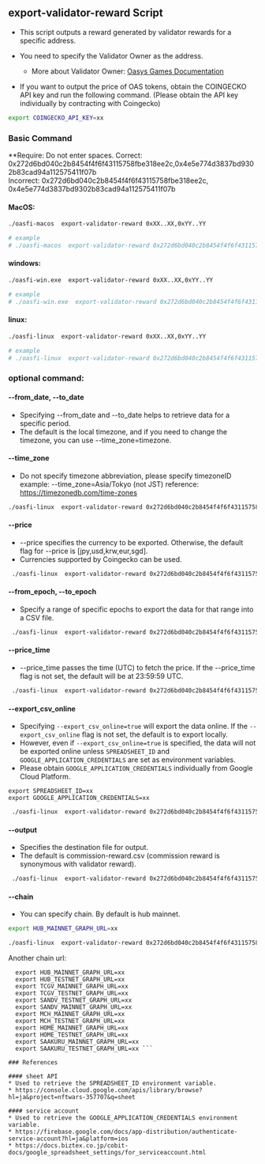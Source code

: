## export-validator-reward Script

* This script outputs a reward generated by validator rewards for a specific address.
* You need to specify the Validator Owner as the address.
  * More about Validator Owner: [Oasys Games Documentation](https://docs.oasys.games/docs/architecture/hub-layer/validator-account#validator-owner)

* If you want to output the price of OAS tokens, obtain the COINGECKO API key and run the following command. (Please obtain the API key individually by contracting with Coingecko)

```bash
export COINGECKO_API_KEY=xx
```

### Basic Command

**Require: Do not enter spaces.
Correct: 0x272d6bd040c2b8454f4f6f43115758fbe318ee2c,0x4e5e774d3837bd9302b83cad94a112575411f07b  
Incorrect: 0x272d6bd040c2b8454f4f6f43115758fbe318ee2c,  0x4e5e774d3837bd9302b83cad94a112575411f07b  

#### MacOS:

```bash
./oasfi-macos  export-validator-reward 0xXX..XX,0xYY..YY

# example
# ./oasfi-macos  export-validator-reward 0x272d6bd040c2b8454f4f6f43115758fbe318ee2c,0x4e5e774d3837bd9302b83cad94a112575411f07b  
```

#### windows:

```bash
./oasfi-win.exe  export-validator-reward 0xXX..XX,0xYY..YY

# example
# ./oasfi-win.exe  export-validator-reward 0x272d6bd040c2b8454f4f6f43115758fbe318ee2c,0x4e5e774d3837bd9302b83cad94a112575411f07b  
```

#### linux:

```bash
./oasfi-linux  export-validator-reward 0xXX..XX,0xYY..YY

# example
# ./oasfi-linux  export-validator-reward 0x272d6bd040c2b8454f4f6f43115758fbe318ee2c,0x4e5e774d3837bd9302b83cad94a112575411f07b  
```

### optional command:  

#### --from_date, --to_date

* Specifying --from_date and --to_date helps to retrieve data for a specific period.
* The default is the local timezone, and if you need to change the timezone, you can use --time_zone=timezone.

#### --time_zone
* Do not specify timezone abbreviation, please specify timezoneID
  example: --time_zone=Asia/Tokyo (not JST)
reference: https://timezonedb.com/time-zones

```bash
./oasfi-linux  export-validator-reward 0x272d6bd040c2b8454f4f6f43115758fbe318ee2c,0x4e5e774d3837bd9302b83cad94a112575411f07b  --from_date=2023-08-16T10:00:00 --to_date=2023-10-16T10:00:00
```

#### --price

* --price specifies the currency to be exported. Otherwise, the default flag for --price is [jpy,usd,krw,eur,sgd].
* Currencies supported by Coingecko can be used.

```bash
 ./oasfi-linux  export-validator-reward 0x272d6bd040c2b8454f4f6f43115758fbe318ee2c,0x4e5e774d3837bd9302b83cad94a112575411f07b  --price=jpy
```

#### --from_epoch, --to_epoch

* Specify a range of specific epochs to export the data for that range into a CSV file.

```bash
 ./oasfi-linux  export-validator-reward 0x272d6bd040c2b8454f4f6f43115758fbe318ee2c,0x4e5e774d3837bd9302b83cad94a112575411f07b   --from_epoch=246 --to_epoch=247
```

#### --price_time

* --price_time passes the time (UTC) to fetch the price. If the --price_time flag is not set, the default will be at 23:59:59 UTC.

```bash
 ./oasfi-linux  export-validator-reward 0x272d6bd040c2b8454f4f6f43115758fbe318ee2c,0x4e5e774d3837bd9302b83cad94a112575411f07b --price_time=10:00:00
```

#### --export_csv_online

* Specifying `--export_csv_online=true` will export the data online. If the `--export_csv_online` flag is not set, the default is to export locally.
* However, even if `--export_csv_online=true` is specified, the data will not be exported online unless `SPREADSHEET_ID` and `GOOGLE_APPLICATION_CREDENTIALS` are set as environment variables.
* Please obtain `GOOGLE_APPLICATION_CREDENTIALS` individually from Google Cloud Platform.
```
export SPREADSHEET_ID=xx
export GOOGLE_APPLICATION_CREDENTIALS=xx
```

```bash
 ./oasfi-linux  export-validator-reward 0x272d6bd040c2b8454f4f6f43115758fbe318ee2c,0x4e5e774d3837bd9302b83cad94a112575411f07b  --export_csv_online=true
```

#### --output

* Specifies the destination file for output.
* The default is commission-reward.csv (commission reward is synonymous with validator reward).

```bash
 ./oasfi-linux  export-validator-reward 0x272d6bd040c2b8454f4f6f43115758fbe318ee2c,0x4e5e774d3837bd9302b83cad94a112575411f07b  -o=output.csv
```

#### --chain
* You can specify chain. By default is hub mainnet.

```bash
export HUB_MAINNET_GRAPH_URL=xx

./oasfi-linux  export-validator-reward 0x272d6bd040c2b8454f4f6f43115758fbe318ee2c,0x4e5e774d3837bd9302b83cad94a112575411f07b -c=hub_mainnet
```

Another chain url:
```
  export HUB_MAINNET_GRAPH_URL=xx
  export HUB_TESTNET_GRAPH_URL=xx
  export TCGV_MAINNET_GRAPH_URL=xx
  export TCGV_TESTNET_GRAPH_URL=xx
  export SANDV_TESTNET_GRAPH_URL=xx
  export SANDV_MAINNET_GRAPH_URL=xx
  export MCH_MAINNET_GRAPH_URL=xx
  export MCH_TESTNET_GRAPH_URL=xx
  export HOME_MAINNET_GRAPH_URL=xx
  export HOME_TESTNET_GRAPH_URL=xx
  export SAAKURU_MAINNET_GRAPH_URL=xx
  export SAAKURU_TESTNET_GRAPH_URL=xx ```

### References

#### sheet API
* Used to retrieve the SPREADSHEET_ID environment variable.
* https://console.cloud.google.com/apis/library/browse?hl=ja&project=nftwars-357707&q=sheet

#### service account
* Used to retrieve the GOOGLE_APPLICATION_CREDENTIALS environment variable.
* https://firebase.google.com/docs/app-distribution/authenticate-service-account?hl=ja&platform=ios
* https://docs.biztex.co.jp/cobit-docs/google_spreadsheet_settings/for_serviceaccount.html


